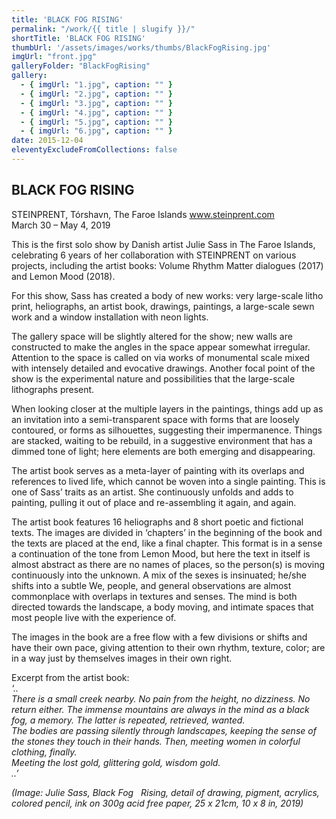 ```yaml
---
title: 'BLACK FOG RISING'
permalink: "/work/{{ title | slugify }}/"
shortTitle: 'BLACK FOG RISING'
thumbUrl: '/assets/images/works/thumbs/BlackFogRising.jpg'
imgUrl: "front.jpg"
galleryFolder: "BlackFogRising"
gallery:
  - { imgUrl: "1.jpg", caption: "" }
  - { imgUrl: "2.jpg", caption: "" }
  - { imgUrl: "3.jpg", caption: "" }
  - { imgUrl: "4.jpg", caption: "" }
  - { imgUrl: "5.jpg", caption: "" }
  - { imgUrl: "6.jpg", caption: "" }    
date: 2015-12-04
eleventyExcludeFromCollections: false
---
```



<div class="Txt">
  <h2>BLACK FOG RISING</h2>
  <p>STEINPRENT, Tórshavn, The Faroe Islands <a href="http://www.steinprent.com" target="_blank">www.steinprent.com</a><br>
  March 30 – May 4, 2019</p>
  <p>This is the first solo show by Danish artist Julie Sass in The Faroe Islands, celebrating 6 years of her collaboration with STEINPRENT on various projects, including the artist books: Volume Rhythm Matter dialogues (2017) and Lemon Mood (2018).</p>
  <p>For this show, Sass has created a body of new works: very large-scale litho print, heliographs, an artist book, drawings, paintings, a large-scale sewn work and a window installation with neon lights.</p>
  <p>The gallery space will be slightly altered for the show; new walls are constructed to make the angles in the space appear somewhat irregular. Attention to the space is called on via works of monumental scale mixed with intensely detailed and evocative drawings. Another focal point of the show is the experimental nature and possibilities that the large-scale lithographs present.</p>
  <p>When looking closer at the multiple layers in the paintings, things add up as an invitation into a semi-transparent space with forms that are loosely contoured, or forms as silhouettes, suggesting their impermanence. Things are stacked, waiting to be rebuild, in a suggestive environment that has a dimmed tone of light; here elements are both emerging and disappearing.</p>
  <p>The artist book serves as a meta-layer of painting with its overlaps and references to lived life, which cannot be woven into a single painting. This is one of Sass’ traits as an artist. She continuously unfolds and adds to painting, pulling it out of place and re-assembling it again, and again.</p>
  <p>The artist book features 16 heliographs and 8 short poetic and fictional texts. The images are divided in ‘chapters’ in the beginning of the book and the texts are placed at the end, like a final chapter. This format is in a sense a continuation of the tone from Lemon Mood, but here the text in itself is almost abstract as there are no names of places, so the person(s) is moving continuously into the unknown. A mix of the sexes is insinuated; he/she shifts into a subtle We, people, and general observations are almost commonplace with overlaps in textures and senses. The mind is both directed towards the landscape, a body moving, and intimate spaces that most people live with the experience of.</p>
  <p>The images in the book are a free flow with a few divisions or shifts and have their own pace, giving attention to their own rhythm, texture, color; are in a way just by themselves images in their own right.</p>
  <p>Excerpt from the artist book:<br><em>‘..<br>
  There is a small creek nearby. No pain from the height, no dizziness. No return either. The immense mountains are always in the mind as a black fog, a memory. The latter is repeated, retrieved, wanted.&nbsp;<br>
  The bodies are passing silently through landscapes, keeping the sense of the stones they touch in their hands. Then, meeting women in colorful clothing, finally.<br>
  Meeting the lost gold, glittering gold, wisdom gold.<br>
  ..’</em></p>
  <p><em>(Image: Julie Sass, Black Fog&nbsp; &nbsp;Rising, detail of drawing, pigment, acrylics, colored pencil, ink on 300g acid free paper, 25 x 21cm, 10 x 8 in, 2019)</em></p>
</div>